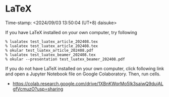 # LaTeX

Time-stamp: <2024/09/03 13:50:04 (UT+8) daisuke>

If you have LaTeX installed on your own computer, try following

```
% lualatex test_luatex_article_202408.tex
% lualatex test_luatex_article_202408.tex
% okular test_luatex_article_202408.pdf
% lualatex test_luatex_beamer_202408.tex
% okular --presentation test_luatex_beamer_202408.pdf
```

If you do not have LaTeX installed on your own computer, click following link and open a Jupyter Notebook file on Google Colaboratory. Then, run cells.

- https://colab.research.google.com/drive/1XBnKWqrMo5Ik3saiwQ9dujALgfVcmuzO?usp=sharing
